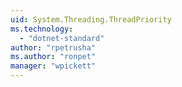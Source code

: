```yaml
---
uid: System.Threading.ThreadPriority
ms.technology: 
  - "dotnet-standard"
author: "rpetrusha"
ms.author: "ronpet"
manager: "wpickett"
---
```

